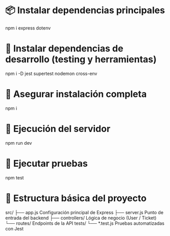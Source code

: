# 📦 Instalar dependencias principales
npm i express dotenv

# 🧪 Instalar dependencias de desarrollo (testing y herramientas)
npm i -D jest supertest nodemon cross-env

# 🔄 Asegurar instalación completa
npm i

# 🚀 Ejecución del servidor
npm run dev

# 🧾 Ejecutar pruebas
npm test

# 📁 Estructura básica del proyecto
src/
 ├── app.js                 Configuración principal de Express
 ├── server.js              Punto de entrada del backend
 ├── controllers/           Lógica de negocio (User / Ticket)
 └── routes/                Endpoints de la API
tests/
 └── *.test.js              Pruebas automatizadas con Jest
